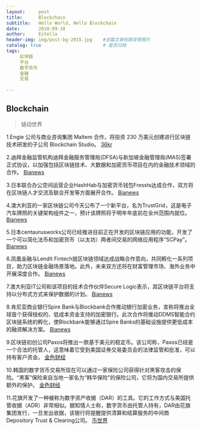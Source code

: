 ```yaml
---
layout:     post
title:      Blockchain
subtitle:   Hello World, Hello Blockchain
date:       2018-09-10 
author:     Estella 
header-img: img/post-bg-2015.jpg 	#这篇文章标题背景图片
catalog: true 						# 是否归档
tags:	
     区块链
     平台
     数字货币
     金融
     交易
    
---
```


## Blockchain
>链动世界

1.Engie 公司与商业咨询集团 Maltem 合作，将投资 230 万美元创建进行区块链技术研发的子公司 Blockchain Studio。 [36kr](http://36kr.com/p/5152572.html)

2.迪拜金融监管机构迪拜金融服务管理局(DFSA)与新加坡金融管理局(MAS)签署正式协议，以加强包括区块链技术、大数据和加密货币项目在内的金融技术领域的合作。 [Bianews](http://www.bianews.com/news/flash?id=20147)

3.日本联合办公空间运营企业HashHab与加密货币钱包Fressts达成合作，双方将在区块链人才交流及联合开发等方面展开合作。 [Bianews](http://www.bianews.com/news/flash?id=20207)

4.澳大利亚的一家区块链公司今天公布了一个新平台，名为TrustGrid，这是电子汽车牌照的关键架构组件之一，预计该牌照将于明年年底前在全州范围内就位。 [Bianews](http://www.bianews.com/news/flash?id=20227)

5.日本centaurusworks公司已经推进目前正在开发的区块链应用的功能，开发了一个可以简化法币和加密货币（以太坊）两者间交易的网络应用程序“SCPay”。 [Bianews](http://www.bianews.com/news/flash?id=20232)

6.凤凰金融与Lendlt Fintech就区块链领域达成战略合作意向，共同孵化一系列项目，助力区块链金融场景落地。此外，未来双方还将在财富管理市场、海外业务中开展深度合作。 [Bianews](http://www.bianews.com/news/flash?id=20245)

7.澳大利亚IT公司和该项目的技术合作伙伴Secure Logic表示，其区块链平台将支持以分布式方式来保护数据的计划。 [Bianews](http://www.bianews.com/news/flash?id=20263)

8.肯尼亚商业银行Spire Bank与Blockbank合作推动银行加密业务，宣称将推出全球首个获得授权的、低成本资金支持的加密银行。此次合作将推动DDMS智能合约区块链系统的孵化，使Blockbank能够通过Spire Banks的基础设施提供更低成本的融资解决方案。 [Bianews](http://www.bianews.com/news/flash?id=20277)

9.区块链初创公司Paxos将推出一款基于美元的稳定币。该公司称，Paxos已经是一个合法的托管人，这意味着它受到美国证券交易委员会的法律监管和批准，可以持有客户资金。 [金色财经](https://www.jinse.com/lives/51219.htm)

10.韩国的数字货币交易所现在可以通过一家保险公司获得针对黑客攻击的保险。“黑客”保险来自当地一家名为“韩华保险”的保险公司，它将为国内交易所提供额外的保护。 [金色财经](https://www.jinse.com/lives/51157.htm)

11.花旗开发了一种被称为数字资产收据（DAR）的工具。它的工作方式与美国托管收据（ADR）非常相似。据知情人士称，数字货币由托管人持有，DAR由花旗集团发行，一旦发出收据，该银行将提醒提供清算和结算服务的中间商Depository Trust & Clearing公司。 [币世界](https://www.bishijie.com/kuaixun_102206)
